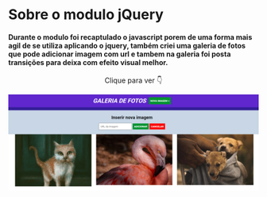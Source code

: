 # Sobre o modulo jQuery

#### Durante o modulo foi recaptulado o javascript porem de uma forma mais agil de se utiliza aplicando o jquery, também criei uma galeria de fotos que pode adicionar imagem com url e tambem na galeria foi posta transições para deixa com efeito visual melhor.

<p align="center">Clique para ver 👇</p>

<p align="center">
    <a href="https://ebac-modulo-jquery.vercel.app/">
        <img src="images/galeria de fotos.png" alt="Galeria de fotos"></img>
    </a>
</p>